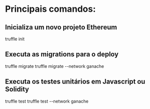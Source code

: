 # Principais comandos:

## Inicializa um novo projeto Ethereum
truffle init

## Executa as migrations para o deploy 
truffle migrate 
truffle migrate --network ganache 

## Executa os testes unitários em Javascript ou Solidity
truffle test 
truffle test --network ganache